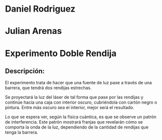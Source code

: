 # Daniel Rodriguez  
# Julian Arenas  
# Experimento Doble Rendija

## Descripción:

El experimento trata de hacer que una fuente de luz pase a través de una barrera, que tendrá dos rendijas estrechas.

Se proyectará la luz del láser de tal forma que pase por las rendijas y continúe hacia una caja con interior oscuro, cubriéndola con cartón negro o pintura. Entre más oscuro sea el interior, mejor será el resultado.

Lo que se espera ver, según la física cuántica, es que se observe un patrón de interferencia. Este patrón mostrará franjas que revelarán cómo se comporta la onda de la luz, dependiendo de la cantidad de rendijas que tenga la barrera.
